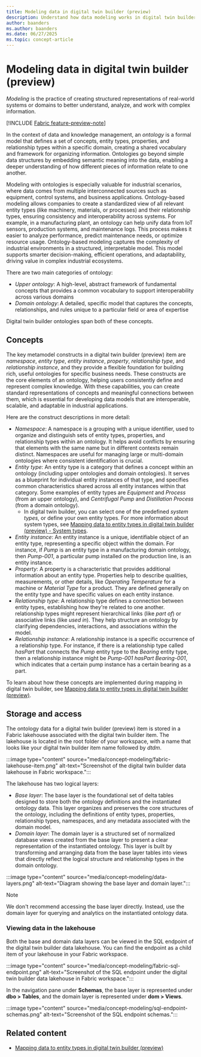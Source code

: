 ```yaml
---
title: Modeling data in digital twin builder (preview)
description: Understand how data modeling works in digital twin builder (preview).
author: baanders
ms.author: baanders
ms.date: 06/27/2025
ms.topic: concept-article
---
```


# Modeling data in digital twin builder (preview)

*Modeling* is the practice of creating structured representations of real-world systems or domains to better understand, analyze, and work with complex information. 

[!INCLUDE [Fabric feature-preview-note](../../includes/feature-preview-note.md)]

In the context of data and knowledge management, an *ontology* is a formal model that defines a set of concepts, entity types, properties, and relationship types within a specific domain, creating a shared vocabulary and framework for organizing information. Ontologies go beyond simple data structures by embedding semantic meaning into the data, enabling a deeper understanding of how different pieces of information relate to one another.

Modeling with ontologies is especially valuable for industrial scenarios, where data comes from multiple interconnected sources such as equipment, control systems, and business applications. Ontology-based modeling allows companies to create a standardized view of all relevant entity types (like machinery, materials, or processes) and their relationship types, ensuring consistency and interoperability across systems. For example, in a manufacturing plant, an ontology can help unify data from IoT sensors, production systems, and maintenance logs. This process makes it easier to analyze performance, predict maintenance needs, or optimize resource usage. Ontology-based modeling captures the complexity of industrial environments in a structured, interpretable model. This model supports smarter decision-making, efficient operations, and adaptability, driving value in complex industrial ecosystems.

There are two main categories of ontology:

* *Upper ontology*: A high-level, abstract framework of fundamental concepts that provides a common vocabulary to support interoperability across various domains
* *Domain ontology*: A detailed, specific model that captures the concepts, relationships, and rules unique to a particular field or area of expertise

Digital twin builder ontologies span both of these concepts.

## Concepts

The key metamodel constructs in a digital twin builder (preview) item are *namespace*, *entity type*, *entity instance*, *property*, *relationship type*, and *relationship instance*, and they provide a flexible foundation for building rich, useful ontologies for specific business needs. These constructs are the core elements of an ontology, helping users consistently define and represent complex knowledge. With these capabilities, you can create standard representations of concepts and meaningful connections between them, which is essential for developing data models that are interoperable, scalable, and adaptable in industrial applications.

Here are the construct descriptions in more detail:
* *Namespace*: A namespace is a grouping with a unique identifier, used to organize and distinguish sets of entity types, properties, and relationship types within an ontology. It helps avoid conflicts by ensuring that elements with the same name but in different contexts remain distinct. Namespaces are useful for managing large or multi-domain ontologies where consistent identification is crucial.
* *Entity type*: An entity type is a category that defines a concept within an ontology (including upper ontologies and domain ontologies). It serves as a blueprint for individual entity instances of that type, and specifies common characteristics shared across all entity instances within that category. Some examples of entity types are *Equipment* and *Process* (from an upper ontology), and *Centrifugal Pump* and *Distillation Process* (from a domain ontology).
    * In digital twin builder, you can select one of the predefined *system types*, or define your own entity types. For more information about system types, see [Mapping data to entity types in digital twin builder (preview) - System types](concept-mapping.md#system-types).
* *Entity instance*: An entity instance is a unique, identifiable object of an entity type, representing a specific object within the domain. For instance, if *Pump* is an entity type in a manufacturing domain ontology, then *Pump-001*, a particular pump installed on the production line, is an entity instance.
* *Property*: A property is a characteristic that provides additional information about an entity type. Properties help to describe qualities, measurements, or other details, like *Operating Temperature* for a machine or *Material Type* for a product. They are defined generally on the entity type and have specific values on each entity instance.
* *Relationship type*: A relationship type defines a connection between entity types, establishing how they're related to one another. relationship types might represent hierarchical links (like *part of*) or associative links (like *used in*). They help structure an ontology by clarifying dependencies, interactions, and associations within the model.
* *Relationship instance*: A relationship instance is a specific occurrence of a relationship type. For instance, if there is a relationship type called *hasPart* that connects the *Pump* entity type to the *Bearing* entity type, then a relationship instance might be *Pump-001 hasPart Bearing-001*, which indicates that a certain pump instance has a certain bearing as a part.

To learn about how these concepts are implemented during mapping in digital twin builder, see [Mapping data to entity types in digital twin builder (preview)](concept-mapping.md).

## Storage and access

The ontology data for a digital twin builder (preview) item is stored in a Fabric lakehouse associated with the digital twin builder item. The lakehouse is located in the root folder of your workspace, with a name that looks like your digital twin builder item name followed by *dtdm*.

:::image type="content" source="media/concept-modeling/fabric-lakehouse-item.png" alt-text="Screenshot of the digital twin builder data lakehouse in Fabric workspace.":::

The lakehouse has two logical layers:

* *Base layer*: The base layer is the foundational set of delta tables designed to store both the ontology definitions and the instantiated ontology data. This layer organizes and preserves the core structures of the ontology, including the definitions of entity types, properties, relationship types, namespaces, and any metadata associated with the domain model.
* *Domain layer*: The domain layer is a structured set of normalized database views created from the base layer to present a clear representation of the instantiated ontology. This layer is built by transforming and arranging data from the base layer tables into views that directly reflect the logical structure and relationship types in the domain ontology.

:::image type="content" source="media/concept-modeling/data-layers.png" alt-text="Diagram showing the base layer and domain layer.":::

>[!NOTE]
>We don't recommend accessing the base layer directly. Instead, use the domain layer for querying and analytics on the instantiated ontology data.

### Viewing data in the lakehouse

Both the base and domain data layers can be viewed in the SQL endpoint of the digital twin builder data lakehouse. You can find the endpoint as a child item of your lakehouse in your Fabric workspace.

:::image type="content" source="media/concept-modeling/fabric-sql-endpoint.png" alt-text="Screenshot of the SQL endpoint under the digital twin builder data lakehouse in Fabric workspace.":::

In the navigation pane under **Schemas**, the base layer is represented under **dbo > Tables**, and the domain layer is represented under **dom > Views**.

:::image type="content" source="media/concept-modeling/sql-endpoint-schemas.png" alt-text="Screenshot of the SQL endpoint schemas.":::

## Related content

* [Mapping data to entity types in digital twin builder (preview)](concept-mapping.md)